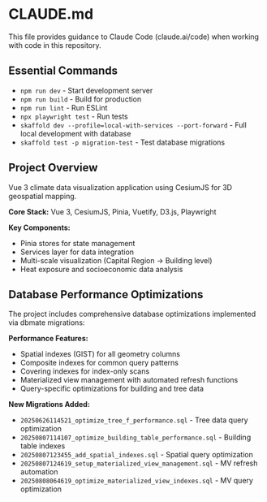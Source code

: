 # CLAUDE.md

This file provides guidance to Claude Code (claude.ai/code) when working with code in this repository.

## Essential Commands

- `npm run dev` - Start development server
- `npm run build` - Build for production
- `npm run lint` - Run ESLint
- `npx playwright test` - Run tests
- `skaffold dev --profile=local-with-services --port-forward` - Full local development with database
- `skaffold test -p migration-test` - Test database migrations

## Project Overview

Vue 3 climate data visualization application using CesiumJS for 3D geospatial mapping.

**Core Stack:** Vue 3, CesiumJS, Pinia, Vuetify, D3.js, Playwright

**Key Components:**
- Pinia stores for state management
- Services layer for data integration
- Multi-scale visualization (Capital Region → Building level)
- Heat exposure and socioeconomic data analysis

## Database Performance Optimizations

The project includes comprehensive database optimizations implemented via dbmate migrations:

**Performance Features:**
- Spatial indexes (GIST) for all geometry columns
- Composite indexes for common query patterns
- Covering indexes for index-only scans
- Materialized view management with automated refresh functions
- Query-specific optimizations for building and tree data

**New Migrations Added:**
- `20250626114521_optimize_tree_f_performance.sql` - Tree data query optimization
- `20250807114107_optimize_building_table_performance.sql` - Building table indexes
- `20250807123455_add_spatial_indexes.sql` - Spatial query optimization
- `20250807124619_setup_materialized_view_management.sql` - MV refresh automation
- `20250808064619_optimize_materialized_view_indexes.sql` - MV query optimization